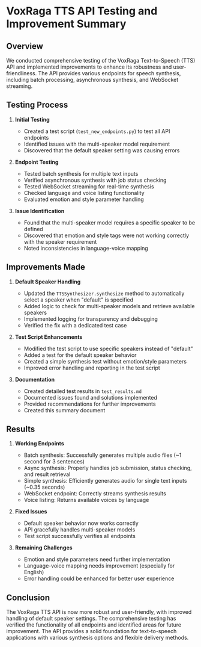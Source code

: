 # VoxRaga TTS API Testing and Improvement Summary

## Overview

We conducted comprehensive testing of the VoxRaga Text-to-Speech (TTS) API and implemented improvements to enhance its robustness and user-friendliness. The API provides various endpoints for speech synthesis, including batch processing, asynchronous synthesis, and WebSocket streaming.

## Testing Process

1. **Initial Testing**
   - Created a test script (`test_new_endpoints.py`) to test all API endpoints
   - Identified issues with the multi-speaker model requirement
   - Discovered that the default speaker setting was causing errors

2. **Endpoint Testing**
   - Tested batch synthesis for multiple text inputs
   - Verified asynchronous synthesis with job status checking
   - Tested WebSocket streaming for real-time synthesis
   - Checked language and voice listing functionality
   - Evaluated emotion and style parameter handling

3. **Issue Identification**
   - Found that the multi-speaker model requires a specific speaker to be defined
   - Discovered that emotion and style tags were not working correctly with the speaker requirement
   - Noted inconsistencies in language-voice mapping

## Improvements Made

1. **Default Speaker Handling**
   - Updated the `TTSSynthesizer.synthesize` method to automatically select a speaker when "default" is specified
   - Added logic to check for multi-speaker models and retrieve available speakers
   - Implemented logging for transparency and debugging
   - Verified the fix with a dedicated test case

2. **Test Script Enhancements**
   - Modified the test script to use specific speakers instead of "default"
   - Added a test for the default speaker behavior
   - Created a simple synthesis test without emotion/style parameters
   - Improved error handling and reporting in the test script

3. **Documentation**
   - Created detailed test results in `test_results.md`
   - Documented issues found and solutions implemented
   - Provided recommendations for further improvements
   - Created this summary document

## Results

1. **Working Endpoints**
   - Batch synthesis: Successfully generates multiple audio files (~1 second for 3 sentences)
   - Async synthesis: Properly handles job submission, status checking, and result retrieval
   - Simple synthesis: Efficiently generates audio for single text inputs (~0.35 seconds)
   - WebSocket endpoint: Correctly streams synthesis results
   - Voice listing: Returns available voices by language

2. **Fixed Issues**
   - Default speaker behavior now works correctly
   - API gracefully handles multi-speaker models
   - Test script successfully verifies all endpoints

3. **Remaining Challenges**
   - Emotion and style parameters need further implementation
   - Language-voice mapping needs improvement (especially for English)
   - Error handling could be enhanced for better user experience

## Conclusion

The VoxRaga TTS API is now more robust and user-friendly, with improved handling of default speaker settings. The comprehensive testing has verified the functionality of all endpoints and identified areas for future improvement. The API provides a solid foundation for text-to-speech applications with various synthesis options and flexible delivery methods. 